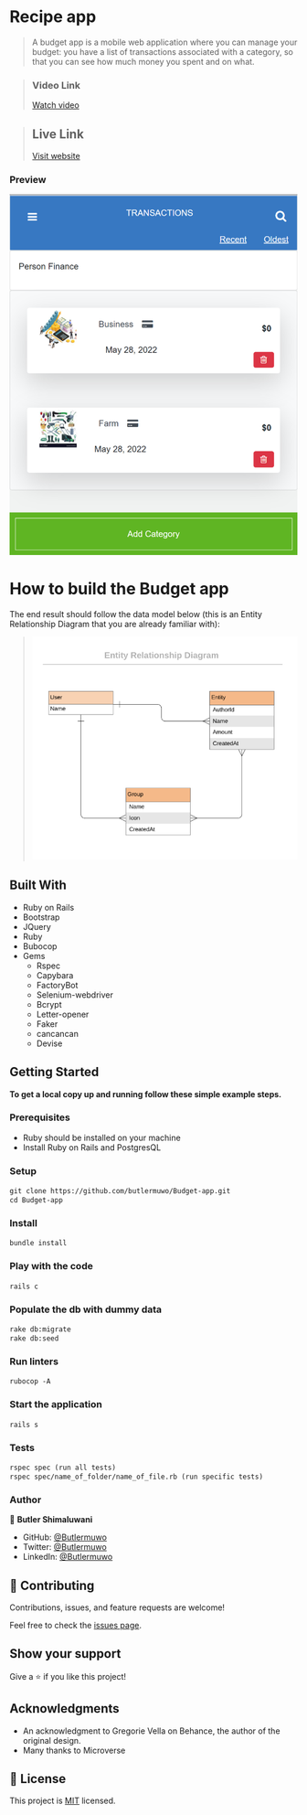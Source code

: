 # Recipe app

>  A budget app is a mobile web application where you can manage your budget: you have a list of transactions associated with a category, so that you can see how much money you spent and on what.


> ### Video Link
> [Watch video](https://www.loom.com/share/9c4d1ccafdd04a43a8f126e144408689)

> ## Live Link
> [Visit website](https://kobili.herokuapp.com)

### Preview

![screenshot](app/assets/images/127.0.0.1_3000_categories.png)


# How to build the Budget app
The end result should follow the data model below (this is an Entity Relationship Diagram that you are already familiar with):

> ![](app/assets/images/erd_diagram.png)

## Built With

- Ruby on Rails
- Bootstrap
- JQuery
- Ruby
- Bubocop
- Gems
  - Rspec
  - Capybara
  - FactoryBot
  - Selenium-webdriver
  - Bcrypt
  - Letter-opener
  - Faker
  - cancancan
  - Devise


## Getting Started

**To get a local copy up and running follow these simple example steps.**

### Prerequisites
- Ruby should be installed on your machine
- Install Ruby on Rails and PostgresQL

### Setup
```
git clone https://github.com/butlermuwo/Budget-app.git
cd Budget-app
```
### Install
```
bundle install
```

### Play with the code
```
rails c
```

### Populate the db with dummy data
```
rake db:migrate
rake db:seed
```

### Run linters
```
rubocop -A
```

### Start the application
```
rails s
```

### Tests
```
rspec spec (run all tests)
rspec spec/name_of_folder/name_of_file.rb (run specific tests)
```
### Author

👤 **Butler Shimaluwani**

- GitHub: [@Butlermuwo](https://github.com/butlermuwo)
- Twitter: [@Butlermuwo](https://twitter.com/ButlerMuwo)
- LinkedIn: [@Butlermuwo](https://www.linkedin.com/in/butlermuwo)

## 🤝 Contributing

Contributions, issues, and feature requests are welcome!

Feel free to check the [issues page](../../issues/).

## Show your support

Give a ⭐️ if you like this project!

## Acknowledgments
-  An acknowledgment to Gregorie Vella on Behance, the author of the original design.
- Many thanks to Microverse

## 📝 License

This project is [MIT](./MIT.md) licensed.